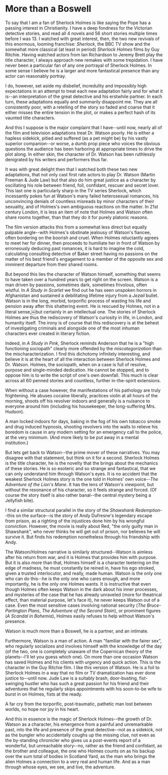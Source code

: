 <meta published="16 Jan 2012"/>
<meta tag="literature"/>

# More than a Boswell

To say that I am a fan of Sherlock Holmes is like saying the Pope has a passing interest in Christianity. I have a deep fondness for the Victorian detective stories, and read all 4 novels and 56 short stories multiple times before I was 13. I watched with great interest, then, the two new revivals of this enormous, looming franchise: *Sherlock*, the BBC TV show and the somewhat more classical (at least in period) *Sherlock Holmes* films by Guy Ritchie.
Having watched actors from Ian Richardson to Jeremy Brett play the title character, I always approach new remakes with some trepidation. I have never been a particular fan of any one portrayal of Sherlock Holmes. In some sense I believe he is a larger and more fantastical presence than any actor can reasonably portray.

I do, however, set aside my disbelief, incredulity and impossibly high expectations in an attempt to treat each new adaptation fairly and for what it is--an interpretation of the great detective and his erstwhile partner. In each turn, these adaptations equally and summarily disappoint me. They are all consistently poor, with a retelling of the story so faded and coarse that it either misses the entire tension in the plot, or makes a perfect hash of its vaunted title characters.

And this I suppose is the major complaint that I have--until now, nearly all of the film and television adaptations treat Dr. Watson poorly. He is either a hapless sidekick, pitied and suffered (as a pet might be) by his vastly superior companion--or worse, a dumb prop piece who voices the obvious questions the audience has been harboring at appropriate times to drive the plot along. In either skin, the character of Dr. Watson has been ruthlessly denigrated by his writers and performers thus far.

It was with great delight then that I watched both these two new adaptations, that not only cast first rate actors to play Dr. Watson (Martin Freeman & Jude Law) but that also do him great justice as a character by oscillating his role between friend, foil, confidant, rescuer and secret lover. This last one is particularly sharp in the TV series Sherlock, which incessantly pokes fun at Watson's many failed heterosexual romances, his unconvincing denials of countless misreads by minor characters of their sexuality, and of Holmes's own ambiguous reactions on the matter. In 21st century London, it is less an item of note that Holmes and Watson often share rooms together, than that they do it for purely platonic reasons.

The film version attacks this from a somewhat less direct but equally palpable angle--with Holmes's obstinate jealousy of Watson's fiancee, often bordering on the boorish and cruel. When Holmes reluctantly agrees to meet her for dinner, then proceeds to humiliate her in front of Watson by erroneously deducing past romances, it is hard to imagine the cold, calculating consulting detective of Baker street having no passions on the matter of his best friend's engagement to a member of the opposite sex and imminent departure from their shared rooms.

But beyond this lies the character of Watson himself, something that seems to have taken over a hundred years to get right on the screen. Watson is a man driven by passions, sometimes dark, sometimes frivolous, often wistful. In *A Study in Scarlet* we find out he has seen unspoken horrors in Afghanistan and sustained a debilitating lifetime injury from a *Jezail* bullet. Watson is in the long, morbid, torporific process of wasting his life and pension away after this shattering event. He is rescued by Holmes, not in a literal sense,￼but certainly in an intellectual one. The stories of Sherlock Holmes are thus the rediscovery of Watson's curiosity in life, in London, and humanity itself. The irony is of course that this rediscovery is at the behest of investigating criminals and alongside one of the most inhuman characters ever created in literary fiction.

Indeed, in *A Study in Pink*, Sherlock reminds Anderson that he is a "high functioning sociopath" clearly more offended by the *miscategorization* than the mischaracterization. I find this dichotomy infinitely interesting, and believe it is at the heart of all the interaction between Sherlock Holmes and Dr. Watson. Holmes, the sociopath, when on a case is full of resolve, purpose and single-minded dedication. He cannot be stopped, and to oppose him is to write the script of one's own downfall. This much is clear across all 60 penned stories and countless, further in-the-spirit extensions.

When without a case however, the manifestations of his pathology are truly frightening. He abuses cocaine liberally, practices violin at all hours of the morning, shoots off his revolver indoors and generally is a nuisance to everyone around him (including his housekeeper, the long-suffering Mrs. Hudson).

A man locked indoors for days, baking in the fog of his own tobacco smoke and drug induced hypnosis, shooting revolvers into the walls to relieve his boredom is cause in any modern setting for an emergency call to the police, at the very minimum. (And more likely to be put away in a mental institution.)

But lets get back to Watson--the prime mover of these narratives. You may disagree with that statement, but think on it for a second. Sherlock Holmes is the title character, he is the novelty that the brings about the mechanics of these stories. He is so esoteric and so strange and fantastical, that we can only understand him through Watson's eyes. It is no accident that the weakest Sherlock Holmes story is the one told in Holmes' own voice--*The Adventure of the Lion's Mane*. It has the lens of Watson's viewpoint, but without the resonance of his character, so it feels strange and forced. (Of course the story itself is also rather banal--the central mystery being a Jellyfish bite).

I find a similar structural parallel in the story of the *Shawshank Redemption*--this on the surface--is the story of Andy Dufresne's legendary escape from prison, as a righting of the injustices done him by his wrongful conviction. However, the movie is really about Red, "the only guilty man in Shawshank", who never thinks he will get out of prison, nor believes he will survive it. But finds his redemption nonetheless through his friendship with Andy.

The Watson/Holmes narrative is similarly structured--Watson is aimless after his return from war, and it is Holmes that provides him with purpose. But it is also more than that, Holmes himself is a character teetering on the edge of madness, he must constantly be reined in, have his ego stroked, given a trusted interlocutor, and really, made human. Watson is the only one who can do this--he is the only one who cares enough, and more importantly, he is the only one Holmes wants. It is instructive that even though Holmes often keeps Watson in the dark about his inner processes, and mysteries of the case that he has already unraveled (more for theatrical effect, than material purpose, let's face it), he never keeps Watson out of a case. Even the most sensitive cases involving national security (*The Bruce-Partington Plans*, *The Adventure of the Second Stain*), or prominent figures (*A Scandal in Bohemia*), Holmes easily refuses to help without Watson's presence.

Watson is much more than a Boswell, he is a partner, and an intimate.

Furthermore, Watson is a man of action. A man "familiar with the fairer sex", who regularly socializes and involves himself with the knowledge of the day (of the two, one is completely unaware of the Copernican theory of the planets--I'll let you guess which one). On more than one occasion Watson has saved Holmes and his clients with urgency and quick action. This is the character in the Guy Ritchie film. I like this version of Watson. He is a foil to Sherlock Holmes in a way that no film or TV dramatization has ever done justice to--until now. Jude Law is a suitably brash, door-busting, fist-swinging hustler who has such a great passion for his friend and their adventures that he regularly skips appointments with his soon-to-be wife to burst in on Holmes, fists at the ready.

A far cry from the torporific, post-traumatic, pathetic man lost between worlds, no hope nor joy in his heart.

And this in essence is the magic of Sherlock Holmes--the growth of Dr. Watson as a character, his emergence from a painful and unremarkable past, into the life and presence of the great detective--not as a sidekick, not as the bungler who accidentally coughs up the missing clue, not even as the by-standing chronicler who gives us a post-events report of a wonderful, but unreachable story--no, rather as the friend and confidant, as the brother and colleague, the one who Holmes counts on as his backup over the sum total of bodies in Scotland Yard, as the man who brings the alien Holmes a connection to a very real and human life. And as a man through whose eyes, we see, and live, the adventure.

